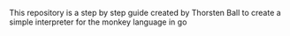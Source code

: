 This repository is a step by step guide created by Thorsten Ball to create a simple interpreter for the monkey language in go
